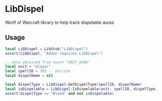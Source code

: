 # LibDispel

Worlf of Warcraft library to help track dispelable auras

## Usage

```lua
local LibDispel = LibStub("LibDispel")
assert(LibDispel, "Addon requires LibDispel")

-- data obtained from event "UNIT_AURA"
local unit = "player"
local spellID = 703 -- Garrote
local dispelName = nil

local dispelType = LibDispel:GetDispelType(spellID, dispelName)
local isDispelable = LibDispel:IsDispelable(unit, spellID, dispelType, true)
assert(dispelType == "Bleed" and not isDispelable)
```
